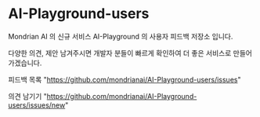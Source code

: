 # AI-Playground-users
Mondrian AI 의 신규 서비스 AI-Playground 의 사용자 피드백 저장소 입니다. 

다양한 의견, 제안 남겨주시면 개발자 분들이 빠르게 확인하여 더 좋은 서비스로 만들어 가겠습니다. 

피드백 목록 "https://github.com/mondrianai/AI-Playground-users/issues" 

의견 남기기 "https://github.com/mondrianai/AI-Playground-users/issues/new"
